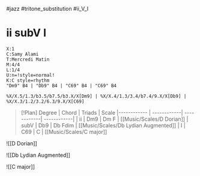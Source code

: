 #jazz #tritone_substitution #ii_V_I
# ii subV I
```music-abc
X:1
C:Samy Alami
T:Mercredi Matin
M:4/4
L:1/4
U:n=!style=normal!
K:C style=rhythm
"Dm9" B4 | "Db9" B4 | "C69" B4 | "C69" B4
```

```jtab
%X/X.5/1.3/b3.5/b7.5/b3.X/X[Dm9] | %X/X.4/1.3/3.4/b7.4/9.X/X[Db9] | %X/X.3/1.2/3.2/6.3/9.X/X[C69]
```

> [!Plan]
Degree | Chord | Triads  | Scale 
|------------ | ------------| ------------| ------------| 
| ii | Dm9 | Dm F | [[Music/Scales/D Dorian]]
| subV | Db9  | Db Fdim | [[Music/Scales/Db Lydian Augmented]]
| I | C69  | C | [[Music/Scales/C major]]

![[D Dorian]]

![[Db Lydian Augmented]]

![[C major]]

